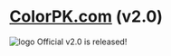 # [ColorPK.com](http://www.colorpk.com)  (v2.0)
![logo](https://github.com/zj1926/vp2/blob/master/logo.png "colorpk.com")
Official v2.0 is released!

